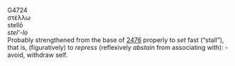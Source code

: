 <body>
  <p>G4724<br>  στέλλω  <br> stellō  <br><i>stel‘-lo </i><br>Probably strengthened from the base of <a href="g2476.htm">2476</a>  properly to <i>set</i> fast (“stall”), that is, (figuratively) to <i>repress</i> (reflexively <i>abstain</i> from associating with): - avoid, withdraw self.<br></p>
 </body>